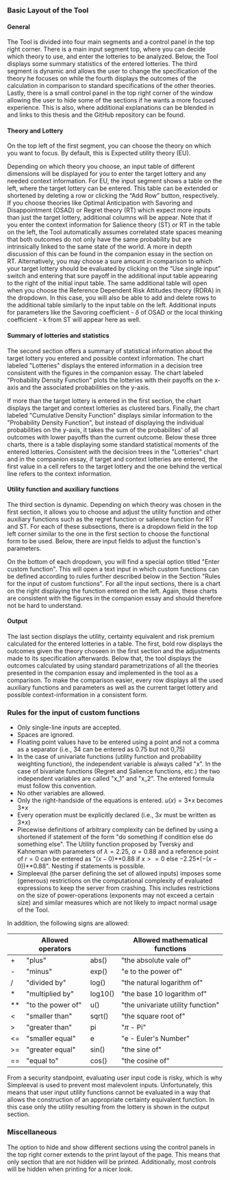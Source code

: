 ### **Basic Layout of the Tool**
#### **General**
The Tool is divided into four main segments and a control panel in the top right corner. There is a main input segment top, where you can decide which theory to use, and enter the lotteries to be analyzed. Below, the Tool displays some summary statistics of the entered lotteries. The third segment is dynamic and allows the user to change the specification of the theory he focuses on while the fourth displays the outcomes of the calculation in comparison to standard specifications of the other theories. Lastly, there is a small control panel in the top right corner of the window allowing the user to hide some of the sections if he wants a more focused experience. This is also, where additional explanations can be blended in and links to this thesis and the GitHub repository can be found. 

#### **Theory and Lottery**
On the top left of the first segment, you can choose the theory on which you want to focus. By default, this is Expected utility theory (EU).

Depending on which theory you choose, an input table of different dimensions will be displayed for you to enter the target lottery and any needed context information. For EU, the input segment shows a table on the left, where the target lottery can be entered. This table can be extended or shortened by deleting a row or clicking the “Add Row” button, respectively. If you choose theories like Optimal Anticipation with Savoring and Disappointment (OSAD) or Regret theory (RT) which expect more inputs than just the target lottery, additional columns will be appear. Note that if you enter the context information for Salience theory (ST) or RT in the table on the left, the Tool automatically assumes correlated state spaces meaning that both outcomes do not only have the same probability but are intrinsically linked to the same state of the world. A more in depth discussion of this can be found in the companion essay in the section on RT. Alternatively, you may choose a sure amount in comparison to which your target lottery should be evaluated by clicking on the “Use single input” switch and entering that sure payoff in the additional input table appearing to the right of the initial input table. The same additional table will open when you choose the Reference Dependent Risk Attitudes theory (RDRA) in the dropdown. In this case, you will also be able to add and delete rows to the additional table similarly to the input table on the left. Additional inputs for parameters like the Savoring coefficient - $\delta$ of OSAD or the local thinking coefficient - k from ST will appear here as well.

#### **Summary of lotteries and statistics**
The second section offers a summary of statistical information about the target lottery you entered and possible context information. The chart labeled "Lotteries" displays the entered information in a decision tree consistent with the figures in the companion essay. The chart labeled "Probability Density Function" plots the lotteries with their payoffs on the x-axis and the associated probabilities on the y-axis. 

If more than the target lottery is entered in the first section, the chart displays the target and context lotteries as clustered bars. Finally, the chart labeled "Cumulative Density Function" displays similar information to the "Probability Density Function", but instead of displaying the individual probabilities on the y-axis, it takes the sum of the probabilites' of all outcomes with lower payoffs than the current outcome. Below these three charts, there is a table displaying some standard statistical moments of the entered lotteries. Consistent with the decision trees in the "Lotteries" chart and in the companion essay, if target and context lotteries are entered, the first value in a cell refers to the target lottery and the one behind the vertical line refers to the context information.

#### **Utility function and auxiliary functions**
The third section is dynamic. Depending on which theory was chosen in the first section, it allows you to choose and adjust the utility function and other auxiliary functions such as the regret function or salience function for RT and ST. For each of these subsections, there is a dropdown field in the top left corner similar to the one in the first section to choose the functional form to be used. Below, there are input fields to adjust the function's parameters. 

On the bottom of each dropdown, you will find a special option titled "Enter custom function". This will open a text input in which custom functions can be defined according to rules further described below in the Section "Rules for the input of custom functions". For all the input sections, there is a chart on the right displaying the function entered on the left. Again, these charts are consistent with the figures in the companion essay and should therefore not be hard to understand.


#### **Output**
The last section displays the utility, certainty equivalent and risk premium calculated for the entered lotteries in a table. The first, bold row displays the outcomes given the theory choseen in the first section and the adjustments  made to its specification afterwards. Below that, the tool displays the outcomes calculated by using standard parametrizations of all the theories presented in the companion essay and implemented in the tool as a comparison. To make the comparison easier, every row displays all the used auxiliary functions and parameters as well as the current target lottery and possible context-information in a consistent form.

### **Rules for the input of custom functions**

* Only single-line inputs are accepted.
* Spaces are ignored.
* Floating point values have to be entered using a point and not a comma as a separator (i.e., 34 can be entered as 0.75 but not 0,75)
* In the case of univariate functions (utility function and probability weighting function), the independent variable is always called "x". In the case of bivariate functions (Regret and Salience functions, etc.) the two independent variables are called "x\_1" and "x\_2". The entered formula must follow this convention.
* No other variables are allowed.
* Only the right-handside of the equations is entered. $u(x)=3$\*$x$ becomes $3$\*$x$
* Every operation must be explicitly declared (i.e., $3x$ must be written as $3$*$x$)
* Piecewise definitions of arbitrary complexity can be defined by using a shortened if statement of the form "do something if condition else do something else". The Utility function proposed by Tversky and Kahneman with parameters of $\lambda=2.25$, $\alpha=0.88$ and a reference point of $r=0$ can be entered as "$(x-0)$\*\*$0.88$ if $x >= 0$ else $-2.25$\*$(-(x-0))$\*\*$0.88$". Nesting if statements is possible.
* Simpleeval (the parser defining the set of allowed inputs) imposes some (generous) restrictions on the computational complexity of evaluated expressions to keep the server from crashing. This includes restrictions on the size of power-operations (exponents may not exceed a certain size) and similar measures which are not likely to impact normal usage of the Tool.

In addition, the following signs are allowed:

||Allowed operators     | |Allowed mathematical functions
|---|---|---|---|
| +  | "plus"            | abs()   | "the absolute vale of"                         |
| -  | "minus"           | exp()   | "e to the power of"                            |
| /  | "divided by"      | log()   | "the natural logarithm of"                     |
| *  | "multiplied by"   | log10() | "the base 10 logarithm of"                     |
| ** | "to the power of" | u()     | "the univariate utility function"              |
| <  | "smaller than"    | sqrt()  | "the square root of"                           |
| >  | "greater than"    | pi      | "$\pi$ - Pi"                                   |
| <= | "smaller equal"   | e       | "e - Euler's Number"                           |
| >= | "greater equal"   | sin()   | "the sine of"                                  |
| == | "equal to"        | cos()   | "the cosine of"                                |


From a security standpoint, evaluating user input code is risky, which is why Simpleeval is used to prevent most malevolent inputs. Unfortunately, this means that user input utility functions cannot be evaluated in a way that allows the construction of an appropriate certainty equivalent function. In this case only the utility resulting from the lottery is shown in the output section.

### **Miscellaneous**

The option to hide and show different sections using the control panels in the top right corner extends to the print layout of the page. This means that only section that are not hidden will be printed. Additionally, most controls will be hidden when printing for a nicer look.